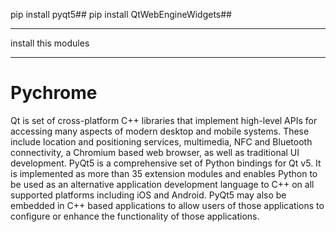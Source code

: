 pip install pyqt5##
pip install QtWebEngineWidgets##
______________________________________________________________
install this modules
_______________________________________________________________
# Pychrome
Qt is set of cross-platform C++ libraries that implement high-level APIs for accessing many aspects of modern desktop and mobile systems. These include location and positioning services, multimedia, NFC and Bluetooth connectivity, a Chromium based web browser, as well as traditional UI development. PyQt5 is a comprehensive set of Python bindings for Qt v5. It is implemented as more than 35 extension modules and enables Python to be used as an alternative application development language to C++ on all supported platforms including iOS and Android. PyQt5 may also be embedded in C++ based applications to allow users of those applications to configure or enhance the functionality of those applications.
